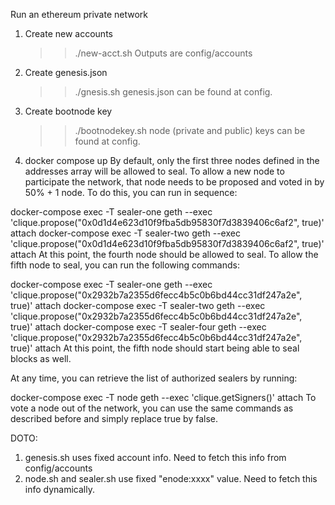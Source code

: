 Run an ethereum private network

1. Create new accounts
   >> ./new-acct.sh
   Outputs are config/accounts

2. Create genesis.json
   >> ./gnesis.sh
   genesis.json can be found at config.

3. Create bootnode key
   >> ./bootnodekey.sh
   node (private and public) keys can be found at config.

4. docker compose up
By default, only the first three nodes defined in the addresses array will be allowed to seal. To allow a new node to participate the network, that node needs to be proposed and voted in by 50% + 1 node. To do this, you can run in sequence:

docker-compose exec -T sealer-one geth --exec 'clique.propose("0x0d1d4e623d10f9fba5db95830f7d3839406c6af2", true)' attach
docker-compose exec -T sealer-two geth --exec 'clique.propose("0x0d1d4e623d10f9fba5db95830f7d3839406c6af2", true)' attach
At this point, the fourth node should be allowed to seal. To allow the fifth node to seal, you can run the following commands:

docker-compose exec -T sealer-one geth --exec 'clique.propose("0x2932b7a2355d6fecc4b5c0b6bd44cc31df247a2e", true)' attach
docker-compose exec -T sealer-two geth --exec 'clique.propose("0x2932b7a2355d6fecc4b5c0b6bd44cc31df247a2e", true)' attach
docker-compose exec -T sealer-four geth --exec 'clique.propose("0x2932b7a2355d6fecc4b5c0b6bd44cc31df247a2e", true)' attach
At this point, the fifth node should start being able to seal blocks as well.

At any time, you can retrieve the list of authorized sealers by running:

docker-compose exec -T node geth --exec 'clique.getSigners()' attach
To vote a node out of the network, you can use the same commands as described before and simply replace true by false.

DOTO:
1. genesis.sh uses fixed account info. Need to fetch this info from config/accounts
2. node.sh and sealer.sh use fixed "enode:xxxx" value. Need to fetch this info dynamically.

